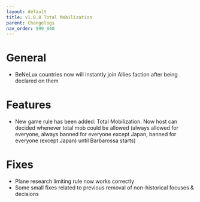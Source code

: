 ```yaml
---
layout: default
title: v1.0.8 Total Mobilization
parent: Changelogs
nav_order: 999_840
---
```

# General
* BeNeLux countries now will instantly join Allies faction after being declared on them

# Features
* New game rule has been added: Total Mobilization. Now host can decided whenever total mob could be allowed (always allowed for everyone, always banned for everyone except Japan, banned for everyone (except Japan) until Barbarossa starts)

# Fixes
* Plane research limiting rule now works correctly
* Some small fixes related to previous removal of non-historical focuses & decisions